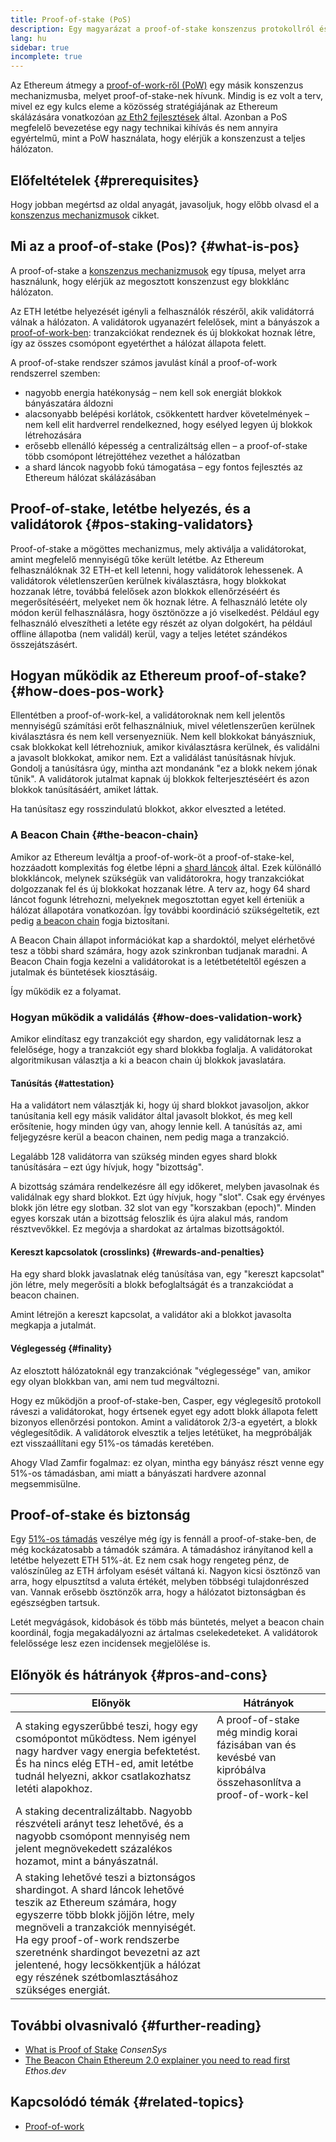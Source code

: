 ```yaml
---
title: Proof-of-stake (PoS)
description: Egy magyarázat a proof-of-stake konszenzus protokollról és az Ethereumban betöltött szerepéről.
lang: hu
sidebar: true
incomplete: true
---
```


Az Ethereum átmegy a [proof-of-work-ről (PoW)](/developers/docs/consensus-mechanisms/pow/) egy másik konszenzus mechanizmusba, melyet proof-of-stake-nek hívunk. Mindig is ez volt a terv, mivel ez egy kulcs eleme a közösség stratégiájának az Ethereum skálázására vonatkozóan [az Eth2 fejlesztések](/eth2/) által. Azonban a PoS megfelelő bevezetése egy nagy technikai kihívás és nem annyira egyértelmű, mint a PoW használata, hogy elérjük a konszenzust a teljes hálózaton.

## Előfeltételek {#prerequisites}

Hogy jobban megértsd az oldal anyagát, javasoljuk, hogy előbb olvasd el a [konszenzus mechanizmusok](/developers/docs/consensus-mechanisms/) cikket.

## Mi az a proof-of-stake (Pos)? {#what-is-pos}

A proof-of-stake a [konszenzus mechanizmusok](/developers/docs/consensus-mechanisms/) egy típusa, melyet arra használunk, hogy elérjük az megosztott konszenzust egy blokklánc hálózaton.

Az ETH letétbe helyezését igényli a felhasználók részéről, akik validátorrá válnak a hálózaton. A validátorok ugyanazért felelősek, mint a bányászok a [proof-of-work-ben](/developers/docs/consensus-mechanisms/pow/): tranzakciókat rendeznek és új blokkokat hoznak létre, így az összes csomópont egyetérthet a hálózat állapota felett.

A proof-of-stake rendszer számos javulást kínál a proof-of-work rendszerrel szemben:

- nagyobb energia hatékonyság – nem kell sok energiát blokkok bányászatára áldozni
- alacsonyabb belépési korlátok, csökkentett hardver követelmények – nem kell elit hardverrel rendelkezned, hogy esélyed legyen új blokkok létrehozására
- erősebb ellenálló képesség a centralizáltság ellen – a proof-of-stake több csomópont létrejöttéhez vezethet a hálózatban
- a shard láncok nagyobb fokú támogatása – egy fontos fejlesztés az Ethereum hálózat skálázásában

## Proof-of-stake, letétbe helyezés, és a validátorok {#pos-staking-validators}

Proof-of-stake a mögöttes mechanizmus, mely aktiválja a validátorokat, amint megfelelő mennyiségű tőke került letétbe. Az Ethereum felhasználóknak 32 ETH-et kell letenni, hogy validátorok lehessenek. A validátorok véletlenszerűen kerülnek kiválasztásra, hogy blokkokat hozzanak létre, továbbá felelősek azon blokkok ellenőrzéséért és megerősítéséért, melyeket nem ők hoznak létre. A felhasználó letéte oly módon kerül felhasználásra, hogy ösztönözze a jó viselkedést. Például egy felhasználó elveszítheti a letéte egy részét az olyan dolgokért, ha például offline állapotba (nem validál) kerül, vagy a teljes letétet szándékos összejátszásért.

## Hogyan működik az Ethereum proof-of-stake? {#how-does-pos-work}

Ellentétben a proof-of-work-kel, a validátoroknak nem kell jelentős mennyiségű számítási erőt felhasználniuk, mivel véletlenszerűen kerülnek kiválasztásra és nem kell versenyezniük. Nem kell blokkokat bányászniuk, csak blokkokat kell létrehozniuk, amikor kiválasztásra kerülnek, és validálni a javasolt blokkokat, amikor nem. Ezt a validálást tanúsításnak hívjuk. Gondolj a tanúsításra úgy, mintha azt mondanánk "ez a blokk nekem jónak tűnik". A validátorok jutalmat kapnak új blokkok felterjesztéséért és azon blokkok tanúsításáért, amiket láttak.

Ha tanúsítasz egy rosszindulatú blokkot, akkor elveszted a letéted.

### A Beacon Chain {#the-beacon-chain}

Amikor az Ethereum leváltja a proof-of-work-öt a proof-of-stake-kel, hozzáadott komplexitás fog életbe lépni a [shard láncok](/upgrades/shard-chains/) által. Ezek különálló blokkláncok, melynek szükségük van validátorokra, hogy tranzakciókat dolgozzanak fel és új blokkokat hozzanak létre. A terv az, hogy 64 shard láncot fogunk létrehozni, melyeknek megosztottan egyet kell érteniük a hálózat állapotára vonatkozóan. Így további koordináció szükségeltetik, ezt pedig [a beacon chain](/upgrades/beacon-chain/) fogja biztosítani.

A Beacon Chain állapot információkat kap a shardoktól, melyet elérhetővé tesz a többi shard számára, hogy azok szinkronban tudjanak maradni. A Beacon Chain fogja kezelni a validátorokat is a letétbetételtől egészen a jutalmak és büntetések kiosztásáig.

Így működik ez a folyamat.

### Hogyan működik a validálás {#how-does-validation-work}

Amikor elindítasz egy tranzakciót egy shardon, egy validátornak lesz a felelősége, hogy a tranzakciót egy shard blokkba foglalja. A validátorokat algoritmikusan választja a ki a beacon chain új blokkok javaslatára.

#### Tanúsítás {#attestation}

Ha a validátort nem választják ki, hogy új shard blokkot javasoljon, akkor tanúsítania kell egy másik validátor által javasolt blokkot, és meg kell erősítenie, hogy minden úgy van, ahogy lennie kell. A tanúsítás az, ami feljegyzésre kerül a beacon chainen, nem pedig maga a tranzakció.

Legalább 128 validátorra van szükség minden egyes shard blokk tanúsítására – ezt úgy hívjuk, hogy "bizottság".

A bizottság számára rendelkezésre áll egy időkeret, melyben javasolnak és validálnak egy shard blokkot. Ezt úgy hívjuk, hogy "slot". Csak egy érvényes blokk jön létre egy slotban. 32 slot van egy "korszakban (epoch)". Minden egyes korszak után a bizottság feloszlik és újra alakul más, random résztvevőkkel. Ez megóvja a shardokat az ártalmas bizottságoktól.

#### Kereszt kapcsolatok (crosslinks) {#rewards-and-penalties}

Ha egy shard blokk javaslatnak elég tanúsítása van, egy "kereszt kapcsolat" jön létre, mely megerősíti a blokk befoglaltságát és a tranzakciódat a beacon chainen.

Amint létrejön a kereszt kapcsolat, a validátor aki a blokkot javasolta megkapja a jutalmát.

#### Véglegesség {#finality}

Az elosztott hálózatoknál egy tranzakciónak "véglegessége" van, amikor egy olyan blokkban van, ami nem tud megváltozni.

Hogy ez működjön a proof-of-stake-ben, Casper, egy véglegesítő protokoll ráveszi a validátorokat, hogy értsenek egyet egy adott blokk állapota felett bizonyos ellenőrzési pontokon. Amint a validátorok 2/3-a egyetért, a blokk véglegesítődik. A validátorok elvesztik a teljes letétüket, ha megpróbálják ezt visszaállítani egy 51%-os támadás keretében.

Ahogy Vlad Zamfir fogalmaz: ez olyan, mintha egy bányász részt venne egy 51%-os támadásban, ami miatt a bányászati hardvere azonnal megsemmisülne.

## Proof-of-stake és biztonság

Egy [51%-os támadás](https://www.investopedia.com/terms/1/51-attack.asp) veszélye még így is fennáll a proof-of-stake-ben, de még kockázatosabb a támadók számára. A támadáshoz irányítanod kell a letétbe helyezett ETH 51%-át. Ez nem csak hogy rengeteg pénz, de valószínűleg az ETH árfolyam esését váltaná ki. Nagyon kicsi ösztönző van arra, hogy elpusztítsd a valuta értékét, melyben többségi tulajdonrészed van. Vannak erősebb ösztönzők arra, hogy a hálózatot biztonságban és egészségben tartsuk.

Letét megvágások, kidobások és több más büntetés, melyet a beacon chain koordinál, fogja megakadályozni az ártalmas cselekedeteket. A validátorok felelőssége lesz ezen incidensek megjelölése is.

## Előnyök és hátrányok {#pros-and-cons}

| Előnyök                                                                                                                                                                                                                                                                                                                                                     | Hátrányok                                                                                                     |
| ----------------------------------------------------------------------------------------------------------------------------------------------------------------------------------------------------------------------------------------------------------------------------------------------------------------------------------------------------------- | ------------------------------------------------------------------------------------------------------------- |
| A staking egyszerűbbé teszi, hogy egy csomópontot működtess. Nem igényel nagy hardver vagy energia befektetést. És ha nincs elég ETH-ed, amit letétbe tudnál helyezni, akkor csatlakozhatsz letéti alapokhoz.                                                                                                                                               | A proof-of-stake még mindig korai fázisában van és kevésbé van kipróbálva összehasonlítva a proof-of-work-kel |
| A staking decentralizáltabb. Nagyobb részvételi arányt tesz lehetővé, és a nagyobb csomópont mennyiség nem jelent megnövekedett százalékos hozamot, mint a bányászatnál.                                                                                                                                                                                    |                                                                                                               |
| A staking lehetővé teszi a biztonságos shardingot. A shard láncok lehetővé teszik az Ethereum számára, hogy egyszerre több blokk jöjjön létre, mely megnöveli a tranzakciók mennyiségét. Ha egy proof-of-work rendszerbe szeretnénk shardingot bevezetni az azt jelentené, hogy lecsökkentjük a hálózat egy részének szétbomlasztásához szükséges energiát. |                                                                                                               |

## További olvasnivaló {#further-reading}

- [What is Proof of Stake](https://consensys.net/blog/blockchain-explained/what-is-proof-of-stake/) _ConsenSys_
- [The Beacon Chain Ethereum 2.0 explainer you need to read first](https://ethos.dev/beacon-chain/) _Ethos.dev_

## Kapcsolódó témák {#related-topics}

- [Proof-of-work](/developers/docs/consensus-mechanisms/pow/)
